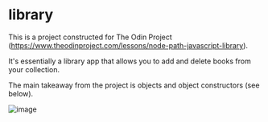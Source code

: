 # library

This is a project constructed for The Odin Project (https://www.theodinproject.com/lessons/node-path-javascript-library).

It's essentially a library app that allows you to add and delete books from your collection.

The main takeaway from the project is objects and object constructors (see below).

![image](https://github.com/user-attachments/assets/a61a69ef-63f4-48c3-a54d-427c3727d13a)
